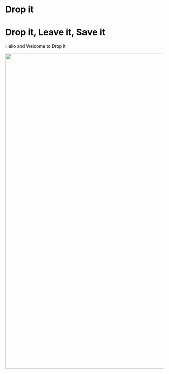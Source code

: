 <meta name="viewport" content="width=device-width, initial-scale=1">
<style>
body {
  margin: 0;
}

/* Style the header */
.header {
    background-color: lightblue;
    padding: 10px;
    text-align: center;
}
</style>
<body>

<div class="header">
  <h1>Drop it</h1>
</div>

<head>
<style>
   body {
    color: black;
  }

  h1 {
    color: blue;
}
</style>
</head>
<body>

<h1>Drop it, Leave it, Save it</h1>
<p>Hello and Welcome to Drop it </p>
<img src="https://ak6.picdn.net/shutterstock/videos/9825776/thumb/1.jpg" style="width:1000px;height:px;">

